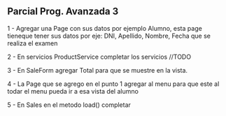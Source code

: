 ## Parcial Prog. Avanzada 3

1 - Agregar una Page con sus datos por ejemplo Alumno, esta page tieneque tener sus datos por eje: DNI, Apellido, Nombre, Fecha que se realiza el examen

2 - En servicios ProductService completar los servicios //TODO

3 - En SaleForm agregar Total para que se muestre en la vista.

4 - La Page que se agrego en el punto 1 agregar al menu para que este al todar el menu pueda ir a esa vista del alumno

5 - En Sales en el metodo load() completar
